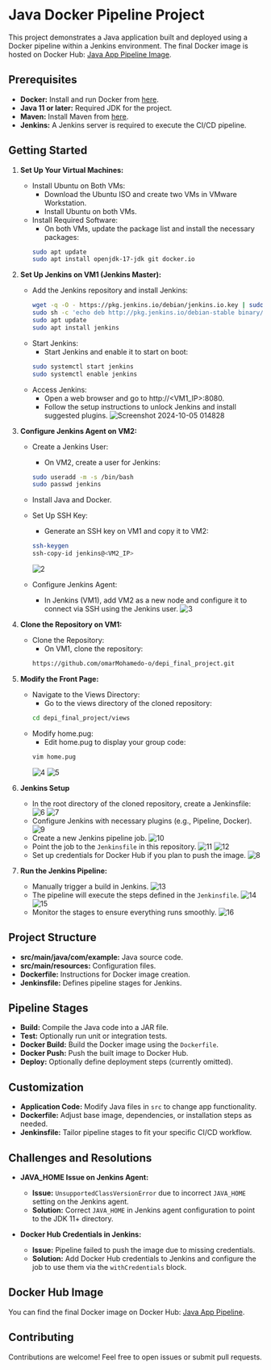 # Java Docker Pipeline Project

This project demonstrates a Java application built and deployed using a Docker pipeline within a Jenkins environment. The final Docker image is hosted on Docker Hub: [Java App Pipeline Image](https://hub.docker.com/repository/docker/yehiaf/java-app-pipeline). 

## Prerequisites

* **Docker:** Install and run Docker from [here](https://www.docker.com/).
* **Java 11 or later:** Required JDK for the project.
* **Maven:** Install Maven from [here](https://maven.apache.org/).
* **Jenkins:** A Jenkins server is required to execute the CI/CD pipeline.

## Getting Started

1. **Set Up Your Virtual Machines:**
   * Install Ubuntu on Both VMs:
      - Download the Ubuntu ISO and create two VMs in VMware Workstation.
      - Install Ubuntu on both VMs.
   * Install Required Software:
      - On both VMs, update the package list and install the necessary packages:
      ```bash
      sudo apt update
      sudo apt install openjdk-17-jdk git docker.io
      ```
      
2. **Set Up Jenkins on VM1 (Jenkins Master):**
   * Add the Jenkins repository and install Jenkins:
      ```bash
      wget -q -O - https://pkg.jenkins.io/debian/jenkins.io.key | sudo apt-key add -
      sudo sh -c 'echo deb http://pkg.jenkins.io/debian-stable binary/ > /etc/apt/sources.list.d/jenkins.list'
      sudo apt update
      sudo apt install jenkins
      ```
   * Start Jenkins:
      - Start Jenkins and enable it to start on boot:
      ```bash
      sudo systemctl start jenkins
      sudo systemctl enable jenkins
      ```
   * Access Jenkins:  
      - Open a web browser and go to http://<VM1_IP>:8080.
      - Follow the setup instructions to unlock Jenkins and install suggested plugins.
      ![Screenshot 2024-10-05 014828](https://github.com/user-attachments/assets/a33f4e45-6970-4237-83f6-3794fa159f3a)

3. **Configure Jenkins Agent on VM2:**
   * Create a Jenkins User:
      - On VM2, create a user for Jenkins:
      ```bash
      sudo useradd -m -s /bin/bash
      sudo passwd jenkins
      ```
   * Install Java and Docker.
   * Set Up SSH Key:
      - Generate an SSH key on VM1 and copy it to VM2:
      ```bash
      ssh-keygen
      ssh-copy-id jenkins@<VM2_IP>
      ```
      ![2](https://github.com/user-attachments/assets/c0ec84dd-65fa-4baa-9718-2644770dcfaa)

   * Configure Jenkins Agent:
      - In Jenkins (VM1), add VM2 as a new node and configure it to connect via SSH using the Jenkins user.
      ![3](https://github.com/user-attachments/assets/4d2b7051-0b74-439b-ac08-61a633d5bfe3)

4. **Clone the Repository on VM1:**
   * Clone the Repository:
      - On VM1, clone the repository:
      ```bash
      https://github.com/omarMohamedo-o/depi_final_project.git
      ```

5. **Modify the Front Page:**
   * Navigate to the Views Directory:
      - Go to the views directory of the cloned repository:
      ```bash
      cd depi_final_project/views
      ```
   * Modify home.pug:
      - Edit home.pug to display your group code:
      ```bash
      vim home.pug
      ```
      ![4](https://github.com/user-attachments/assets/6def76f3-4376-4e04-8276-14dc500160a4)
      ![5](https://github.com/user-attachments/assets/0b58c599-628b-49cf-ba0e-fa0a5c1a8d48)

6. **Jenkins Setup**
   * In the root directory of the cloned repository, create a Jenkinsfile:
   ![6](https://github.com/user-attachments/assets/bcac393b-82b0-4ebe-af88-b07b40df636d)
   ![7](https://github.com/user-attachments/assets/b08ee11a-0348-413c-a26c-b15c318fb22f)
   * Configure Jenkins with necessary plugins (e.g., Pipeline, Docker).
   ![9](https://github.com/user-attachments/assets/52fbfe6c-a836-448a-8f7e-497f12dd8989)
   * Create a new Jenkins pipeline job.
   ![10](https://github.com/user-attachments/assets/39714d6d-f0be-47c9-8453-ab0f54646c38)
   * Point the job to the `Jenkinsfile` in this repository.
   ![11](https://github.com/user-attachments/assets/2c870589-a502-4607-a8f8-ced5a3097875)
   ![12](https://github.com/user-attachments/assets/1e457519-4439-4c0f-9647-00a537c80cf3)
   * Set up credentials for Docker Hub if you plan to push the image.
   ![8](https://github.com/user-attachments/assets/ae1fabc2-b459-4d9f-8165-231a3f4bcf02)


8. **Run the Jenkins Pipeline:**
   * Manually trigger a build in Jenkins.
   ![13](https://github.com/user-attachments/assets/19ce3a3a-f65c-4c1c-a746-0320933e98ed)
   * The pipeline will execute the steps defined in the `Jenkinsfile`.
   ![14](https://github.com/user-attachments/assets/49ceac10-2c30-4445-9577-4ff3c452ea43)
   ![15](https://github.com/user-attachments/assets/821068f3-fb80-4195-b44d-e93a33a9f131)
   * Monitor the stages to ensure everything runs smoothly.
   ![16](https://github.com/user-attachments/assets/6de2854b-0e89-4df9-bbd2-93a8be1b586b)

## Project Structure

* **src/main/java/com/example:** Java source code.
* **src/main/resources:** Configuration files.
* **Dockerfile:** Instructions for Docker image creation.
* **Jenkinsfile:** Defines pipeline stages for Jenkins.

## Pipeline Stages

* **Build:** Compile the Java code into a JAR file.
* **Test:** Optionally run unit or integration tests.
* **Docker Build:** Build the Docker image using the `Dockerfile`.
* **Docker Push:** Push the built image to Docker Hub.
* **Deploy:** Optionally define deployment steps (currently omitted).

## Customization

* **Application Code:** Modify Java files in `src` to change app functionality.
* **Dockerfile:** Adjust base image, dependencies, or installation steps as needed.
* **Jenkinsfile:** Tailor pipeline stages to fit your specific CI/CD workflow.

## Challenges and Resolutions

* **JAVA_HOME Issue on Jenkins Agent:**

   * **Issue:** `UnsupportedClassVersionError` due to incorrect `JAVA_HOME` setting on the Jenkins agent.
   * **Solution:** Correct `JAVA_HOME` in Jenkins agent configuration to point to the JDK 11+ directory.

* **Docker Hub Credentials in Jenkins:**

   * **Issue:** Pipeline failed to push the image due to missing credentials.
   * **Solution:** Add Docker Hub credentials to Jenkins and configure the job to use them via the `withCredentials` block.

## Docker Hub Image

You can find the final Docker image on Docker Hub: [Java App Pipeline](https://hub.docker.com/repository/docker/yehiaf/java-app-pipeline).

## Contributing

Contributions are welcome! Feel free to open issues or submit pull requests.
